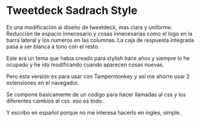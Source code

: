 # Tweetdeck Sadrach Style

Es una modificación al diseño de tweetdeck, mas clara y uniforme. 
Reducción de espacio innecesario y cosas innecesarias como el logo 
en la barra lateral y los numeros en las columnas.
La caja de respuesta integrada pasa a ser blanca a tono con el resto.

Este era un tema que habia creado para stylish hace años y siempre lo he ocupado
y he ido modificando cuando aparecen cosas nuevas. 

 Pero esta versión es para usar con Tampermonkey y así me ahorro usar 2 extensiones en el navegador.
 
 Se compone basicamente de un codigo para hacer llamadas al css y los diferentes cambios al css. eso es todo.
 
 Y escribo en español porque no me interesa hacerlo en ingles, simple. 
